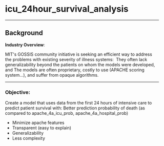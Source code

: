 # icu_24hour_survival_analysis
----
## Background

**Industry Overview**: 

MIT's GOSSIS community initiative is seeking an efficient way to address the problems with existing severity of illness systems: 
They often lack generalizability beyond the patients on whom the models were developed, and
The models are often proprietary, costly to use (APACHE scoring system…), and suffer from opaque algorithms. 


----
### Objective:

Create a model that uses data from the first 24 hours of intensive care to predict patient survival with:  Better prediction probability of death (as compared to apache_4a_icu_prob, apache_4a_hospital_prob)
  - Minimize apache features 
  - Transparent (easy to explain)
  - Generalizability
  - Less complexity
